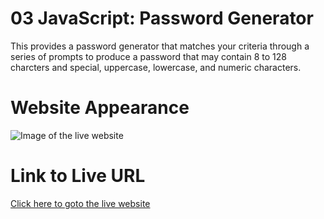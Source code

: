 # 03 JavaScript: Password Generator

This provides a password generator that matches your criteria through a series of prompts to produce a password that 
may contain 8 to 128 charcters and special, uppercase, lowercase, and numeric characters. 

# Website Appearance
![Image of the live website](https://github.com/Vivvec/Password-Generator/blob/main/assets/password-gen-screenshot.jpg)

# Link to Live URL
[Click here to goto the live website](https://vivvec.github.io/Password-Generator/)

